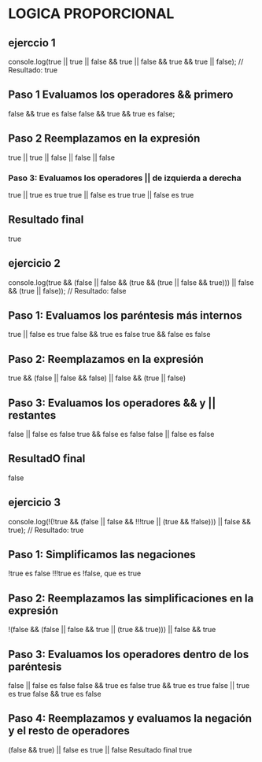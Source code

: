 # LOGICA PROPORCIONAL

## ejerccio 1

console.log(true || true || false && true || false && true && true || false);
// Resultado: true

## Paso 1 Evaluamos los operadores && primero

false && true es false
false && true && true es false;

## Paso 2 Reemplazamos en la expresión

true || true || false || false || false

### Paso 3: Evaluamos los operadores || de izquierda a derecha

true || true es true
true || false es true
true || false es true

## Resultado final

true

## ejercicio 2

console.log(true && (false || false && (true && (true || false && true))) || false && (true || false));
// Resultado: false

## Paso 1: Evaluamos los paréntesis más internos

true || false es true
false && true es false
true && false es false

## Paso 2: Reemplazamos en la expresión

true && (false || false && false) || false && (true || false)

## Paso 3: Evaluamos los operadores && y || restantes

false || false es false
true && false es false
false || false es false

## ResultadO final

false

## ejercicio 3

console.log(!(!true && (false || false && !!!true || (true && !false))) || false && true);
// Resultado: true

## Paso 1: Simplificamos las negaciones

!true es false
!!!true es !false, que es true

## Paso 2: Reemplazamos las simplificaciones en la expresión

!(false && (false || false && true || (true && true))) || false && true

## Paso 3: Evaluamos los operadores dentro de los paréntesis

false || false es false
false && true es false
true && true es true
false || true es true
false && true es false

## Paso 4: Reemplazamos y evaluamos la negación y el resto de operadores

(false && true) || false es true || false
Resultado final
true